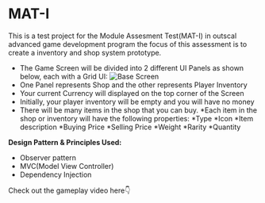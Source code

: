 # MAT-I
This is a test project for the Module Assesment Test(MAT-I) in outscal advanced game development program the focus of this assessment is to create a inventory and shop system prototype.
* The Game Screen will be divided into 2 different UI Panels as shown below, each with a Grid UI:
![Base Screen](https://github.com/RagulPrasadG/MAT-I/assets/61055516/ad21d5a1-7390-4ea1-a559-d97401cb7b0b)
* One Panel represents Shop and the other represents Player Inventory
* Your current Currency will displayed on the top corner of the Screen
* Initially, your player inventory will be empty and you will have no money
* There will be many items in the shop that you can buy.
*Each item in the shop or inventory will have the following properties:
 *Type
 *Icon
 *Item description
 *Buying Price
 *Selling Price
 *Weight
 *Rarity
 *Quantity
  
**Design Pattern & Principles Used:**
* Observer pattern
* MVC(Model View Controller)
* Dependency Injection
  
Check out the gameplay
video here👇
